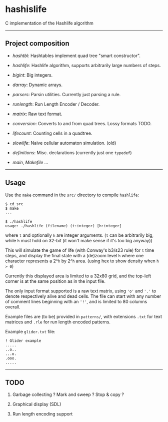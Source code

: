 hashislife
==========

C implementation of the Hashlife algorithm

---

Project composition
-------------------

- *hashtbl*: Hashtables implement quad tree "smart constructor".

- *hashlife*: Hashlife algorithm, supports arbitrarily large numbers of steps.

- *bigint*: Big integers.

- *darray*: Dynamic arrays.

- *parsers*: Parsin utilities. Currently just parsing a rule.

- *runlength*: Run Length Encoder / Decoder.

- *matrix*: Raw text format.

- *conversion*: Converts to and from quad trees. Lossy formats TODO.

- *lifecount*: Counting cells in a quadtree.

- *slowlife*: Naive cellular automaton simulation. (old)

- *definitions*: Misc. declarations (currently just one `typedef`)

- *main*, *Makefile* ...

---

Usage
-----

Use the `make` command in the `src/` directory to compile `hashlife`:

    $ cd src
    $ make
    ...

    $ ./hashlife
    usage: ./hashlife (filename) (t:integer) [h:integer]

where `t` and optionally `h` are integer arguments.
(`t` can be arbitrarily big, while `h` must hold on 32-bit
(it won't make sense if it's too big anyway))

This will simulate the game of life (with Conway's b3/s23 rule) for `t`
time steps, and display the final state with a (de)zoom level `h`
where one character represents a 2^`h` by 2^`h` area.
(using hex to show density when `h > 0`)

Currently this displayed area is limited to a 32x80 grid, and the top-left
corner is at the same position as in the input file.

The only input format supported is a raw text matrix, using `'o'` and `'.'` to
denote respectively alive and dead cells. The file can start with any number of
comment lines beginning with an `'!'`, and is limited to 80 columns overall.

Example files are (to be) provided in `patterns/`, with extensions
`.txt` for text matrices and
`.rle` for run length encoded patterns.

Example `glider.txt` file:

    ! Glider example
    .....
    ..o..
    ...o.
    .ooo.
    .....

---

TODO
----

1. Garbage collecting ? Mark and sweep ? Stop & copy ?

2. Graphical display (SDL)

3. Run length encoding support

